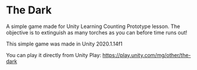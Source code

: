 # The Dark

A simple game made for Unity Learning Counting Prototype lesson. The objective is to extinguish as many torches as you can before time runs out!

This simple game was made in Unity 2020.1.14f1

You can play it directly from Unity Play:
https://play.unity.com/mg/other/the-dark
